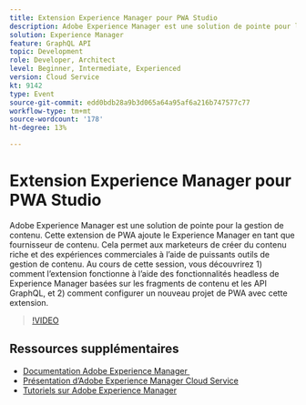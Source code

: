 ```yaml
---
title: Extension Experience Manager pour PWA Studio
description: Adobe Experience Manager est une solution de pointe pour la gestion de contenu. Cette extension de PWA ajoute le Experience Manager en tant que fournisseur de contenu. Cela permet aux marketeurs de créer du contenu riche et des expériences commerciales à l’aide de puissants outils de gestion de contenu. Au cours de cette session, vous découvrirez 1) comment l’extension fonctionne à l’aide des fonctionnalités headless de Experience Manager basées sur les fragments de contenu et les API GraphQL, et 2) comment configurer un nouveau projet de PWA avec cette extension.
solution: Experience Manager
feature: GraphQL API
topic: Development
role: Developer, Architect
level: Beginner, Intermediate, Experienced
version: Cloud Service
kt: 9142
type: Event
source-git-commit: edd0bdb28a9b3d065a64a95af6a216b747577c77
workflow-type: tm+mt
source-wordcount: '178'
ht-degree: 13%

---
```


# Extension Experience Manager pour PWA Studio

Adobe Experience Manager est une solution de pointe pour la gestion de contenu. Cette extension de PWA ajoute le Experience Manager en tant que fournisseur de contenu. Cela permet aux marketeurs de créer du contenu riche et des expériences commerciales à l’aide de puissants outils de gestion de contenu. Au cours de cette session, vous découvrirez 1) comment l’extension fonctionne à l’aide des fonctionnalités headless de Experience Manager basées sur les fragments de contenu et les API GraphQL, et 2) comment configurer un nouveau projet de PWA avec cette extension.

>[!VIDEO](https://video.tv.adobe.com/v/337581/?quality=12&learn=on&hidetitle=true)

## Ressources supplémentaires

- [Documentation Adobe Experience Manager ](https://experienceleague.adobe.com/docs/experience-manager-cloud-service.html?lang=fr)
- [Présentation d’Adobe Experience Manager Cloud Service](https://experienceleague.adobe.com/docs/experience-manager-cloud-service/overview/home.html?lang=fr)
- [Tutoriels sur Adobe Experience Manager](https://experienceleague.adobe.com/docs/experience-manager-tutorials.html?lang=fr)
